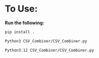 # To Use: #

**Run the following:**

```bash
pip install .
```
```bash
Python3 CSV_Combiner/CSV_Combiner.py
```
```bash
Python3.12 CSV_Combiner/CSV_Combiner.py
```
